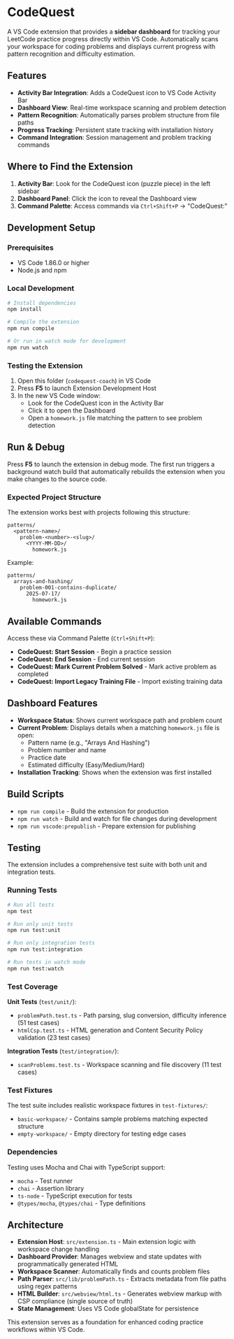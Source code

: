 # CodeQuest

A VS Code extension that provides a **sidebar dashboard** for tracking your LeetCode practice progress directly within VS Code. Automatically scans your workspace for coding problems and displays current progress with pattern recognition and difficulty estimation.

## Features

- **Activity Bar Integration**: Adds a CodeQuest icon to VS Code Activity Bar
- **Dashboard View**: Real-time workspace scanning and problem detection
- **Pattern Recognition**: Automatically parses problem structure from file paths
- **Progress Tracking**: Persistent state tracking with installation history
- **Command Integration**: Session management and problem tracking commands

## Where to Find the Extension

1. **Activity Bar**: Look for the CodeQuest icon (puzzle piece) in the left sidebar
2. **Dashboard Panel**: Click the icon to reveal the Dashboard view
3. **Command Palette**: Access commands via `Ctrl+Shift+P` -> "CodeQuest:"

## Development Setup

### Prerequisites
- VS Code 1.86.0 or higher
- Node.js and npm

### Local Development
```bash
# Install dependencies
npm install

# Compile the extension
npm run compile

# Or run in watch mode for development
npm run watch
```

### Testing the Extension
1. Open this folder (`codequest-coach`) in VS Code
2. Press **F5** to launch Extension Development Host
3. In the new VS Code window:
   - Look for the CodeQuest icon in the Activity Bar
   - Click it to open the Dashboard
   - Open a `homework.js` file matching the pattern to see problem detection

## Run & Debug
Press **F5** to launch the extension in debug mode. The first run triggers a background watch build that automatically rebuilds the extension when you make changes to the source code.

### Expected Project Structure
The extension works best with projects following this structure:
```
patterns/
  <pattern-name>/
    problem-<number>-<slug>/
      <YYYY-MM-DD>/
        homework.js
```

Example:
```
patterns/
  arrays-and-hashing/
    problem-001-contains-duplicate/
      2025-07-17/
        homework.js
```

## Available Commands

Access these via Command Palette (`Ctrl+Shift+P`):

- **CodeQuest: Start Session** - Begin a practice session
- **CodeQuest: End Session** - End current session  
- **CodeQuest: Mark Current Problem Solved** - Mark active problem as completed
- **CodeQuest: Import Legacy Training File** - Import existing training data

## Dashboard Features

- **Workspace Status**: Shows current workspace path and problem count
- **Current Problem**: Displays details when a matching `homework.js` file is open:
  - Pattern name (e.g., "Arrays And Hashing")
  - Problem number and name
  - Practice date
  - Estimated difficulty (Easy/Medium/Hard)
- **Installation Tracking**: Shows when the extension was first installed

## Build Scripts

- `npm run compile` - Build the extension for production
- `npm run watch` - Build and watch for file changes during development
- `npm run vscode:prepublish` - Prepare extension for publishing

## Testing

The extension includes a comprehensive test suite with both unit and integration tests.

### Running Tests

```bash
# Run all tests
npm test

# Run only unit tests
npm run test:unit

# Run only integration tests  
npm run test:integration

# Run tests in watch mode
npm run test:watch
```

### Test Coverage

**Unit Tests** (`test/unit/`):
- `problemPath.test.ts` - Path parsing, slug conversion, difficulty inference (51 test cases)
- `htmlCsp.test.ts` - HTML generation and Content Security Policy validation (23 test cases)

**Integration Tests** (`test/integration/`):
- `scanProblems.test.ts` - Workspace scanning and file discovery (11 test cases)

### Test Fixtures

The test suite includes realistic workspace fixtures in `test-fixtures/`:
- `basic-workspace/` - Contains sample problems matching expected structure
- `empty-workspace/` - Empty directory for testing edge cases

### Dependencies

Testing uses Mocha and Chai with TypeScript support:
- `mocha` - Test runner
- `chai` - Assertion library 
- `ts-node` - TypeScript execution for tests
- `@types/mocha`, `@types/chai` - Type definitions

## Architecture

- **Extension Host**: `src/extension.ts` - Main extension logic with workspace change handling
- **Dashboard Provider**: Manages webview and state updates with programmatically generated HTML
- **Workspace Scanner**: Automatically finds and counts problem files
- **Path Parser**: `src/lib/problemPath.ts` - Extracts metadata from file paths using regex patterns
- **HTML Builder**: `src/webview/html.ts` - Generates webview markup with CSP compliance (single source of truth)
- **State Management**: Uses VS Code globalState for persistence

This extension serves as a foundation for enhanced coding practice workflows within VS Code.

